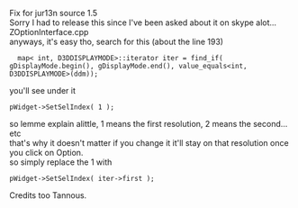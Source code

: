 Fix for jur13n source 1.5<br>
Sorry I had to release this since I've been asked about it on skype alot...<br>
ZOptionInterface.cpp<br>
anyways, it's easy tho, search for this (about the line 193)<br>

      map< int, D3DDISPLAYMODE>::iterator iter = find_if( gDisplayMode.begin(), gDisplayMode.end(), value_equals<int, D3DDISPLAYMODE>(ddm));

you'll see under it<br>

    pWidget->SetSelIndex( 1 );

so lemme explain alittle, 1 means the first resolution, 2 means the second... etc<br>
that's why it doesn't matter if you change it it'll stay on that resolution once you click on Option.<br>
so simply replace the 1 with<br>

    pWidget->SetSelIndex( iter->first );


Credits too Tannous.<br>
